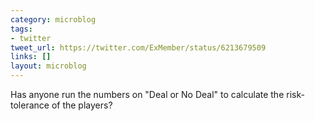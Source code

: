 ```yaml
---
category: microblog
tags:
- twitter
tweet_url: https://twitter.com/ExMember/status/6213679509
links: []
layout: microblog
---
```

Has anyone run the numbers on "Deal or No Deal" to calculate the risk-tolerance of the players?

